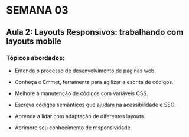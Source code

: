 # SEMANA 03

## Aula 2: Layouts Responsivos: trabalhando com layouts mobile

### Tópicos abordados:

- Entenda o processo de desenvolvimento de páginas web.

- Conheça o Emmet, ferramenta para agilizar a escrita de códigos.

- Melhore a manutenção de códigos com variáveis CSS.

- Escreva códigos semânticos que ajudam na acessibilidade e SEO.

- Aprenda a lidar com adaptação de diferentes layouts.

- Aprimore seu conhecimento de responsividade.